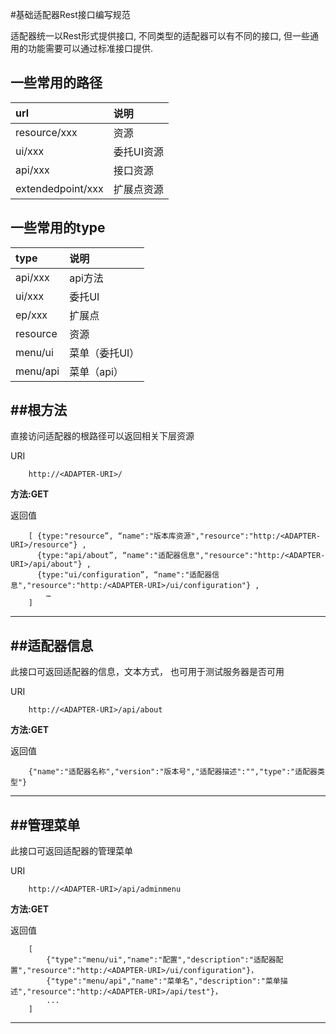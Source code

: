 #基础适配器Rest接口编写规范

适配器统一以Rest形式提供接口, 不同类型的适配器可以有不同的接口, 但一些通用的功能需要可以通过标准接口提供.

一些常用的路径
------

|url | 说明 |
| :-- | :-- |
|resource/xxx| 资源 |
|ui/xxx| 委托UI资源 |
|api/xxx| 接口资源 |
|extendedpoint/xxx| 扩展点资源 |

一些常用的type
------

|type | 说明 |
| :-- | :-- |
|api/xxx| api方法 |
|ui/xxx| 委托UI |
|ep/xxx| 扩展点 |
|resource| 资源 |
|menu/ui | 菜单（委托UI）|
|menu/api | 菜单（api）|


##根方法
----------

直接访问适配器的根路径可以返回相关下层资源

URI

		http://<ADAPTER-URI>/

**方法:GET**

返回值

		[ {type:"resource”, “name":"版本库资源","resource":"http:/<ADAPTER-URI>/resource"} ,
		  {type:"api/about”, “name":"适配器信息","resource":"http:/<ADAPTER-URI>/api/about"} ,
		  {type:"ui/configuration”, “name":"适配器信息","resource":"http:/<ADAPTER-URI>/ui/configuration"} ,
			…
	    ] 
***

##适配器信息
----------

此接口可返回适配器的信息，文本方式， 也可用于测试服务器是否可用

URI

		http://<ADAPTER-URI>/api/about

**方法:GET**

返回值

		{"name":"适配器名称","version":"版本号","适配器描述":"","type":"适配器类型"}
***

##管理菜单
----------

此接口可返回适配器的管理菜单

URI

		http://<ADAPTER-URI>/api/adminmenu

**方法:GET**

返回值

		[
			{"type":"menu/ui","name":"配置","description":"适配器配置","resource":"http:/<ADAPTER-URI>/ui/configuration"}，
			{"type":"menu/api","name":"菜单名","description":"菜单描述","resource":"http:/<ADAPTER-URI>/api/test"}，
			...
		]
***


